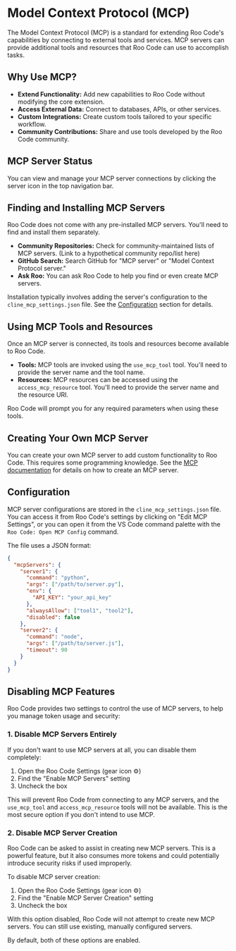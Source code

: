 # Model Context Protocol (MCP)

The Model Context Protocol (MCP) is a standard for extending Roo Code's capabilities by connecting to external tools and services.  MCP servers can provide additional tools and resources that Roo Code can use to accomplish tasks.

## Why Use MCP?

*   **Extend Functionality:** Add new capabilities to Roo Code without modifying the core extension.
*   **Access External Data:** Connect to databases, APIs, or other services.
*   **Custom Integrations:** Create custom tools tailored to your specific workflow.
*   **Community Contributions:** Share and use tools developed by the Roo Code community.

## MCP Server Status

You can view and manage your MCP server connections by clicking the server icon in the top navigation bar.

## Finding and Installing MCP Servers

Roo Code does not come with any pre-installed MCP servers.  You'll need to find and install them separately.

*   **Community Repositories:**  Check for community-maintained lists of MCP servers.  (Link to a hypothetical community repo/list here)
*   **GitHub Search:** Search GitHub for "MCP server" or "Model Context Protocol server."
*   **Ask Roo:**  You can ask Roo Code to help you find or even create MCP servers.

Installation typically involves adding the server's configuration to the `cline_mcp_settings.json` file.  See the [Configuration](#configuration) section for details.

## Using MCP Tools and Resources

Once an MCP server is connected, its tools and resources become available to Roo Code.

*   **Tools:**  MCP tools are invoked using the `use_mcp_tool` tool.  You'll need to provide the server name and the tool name.
*   **Resources:** MCP resources can be accessed using the `access_mcp_resource` tool.  You'll need to provide the server name and the resource URI.

Roo Code will prompt you for any required parameters when using these tools.

## Creating Your Own MCP Server

You can create your own MCP server to add custom functionality to Roo Code.  This requires some programming knowledge.  See the [MCP documentation](https://github.com/modelcontextprotocol) for details on how to create an MCP server.

## Configuration

MCP server configurations are stored in the `cline_mcp_settings.json` file. You can access it from Roo Code's settings by clicking on "Edit MCP Settings", or you can open it from the VS Code command palette with the `Roo Code: Open MCP Config` command.

The file uses a JSON format:

```json
{
  "mcpServers": {
    "server1": {
      "command": "python",
      "args": ["/path/to/server.py"],
      "env": {
        "API_KEY": "your_api_key"
      },
      "alwaysAllow": ["tool1", "tool2"],
      "disabled": false
    },
    "server2": {
      "command": "node",
      "args": ["/path/to/server.js"],
      "timeout": 90
    }
  }
}
```

## Disabling MCP Features

Roo Code provides two settings to control the use of MCP servers, to help you manage token usage and security:

### 1. Disable MCP Servers Entirely

If you don't want to use MCP servers at all, you can disable them completely:

1. Open the Roo Code Settings (gear icon ⚙️)
2. Find the "Enable MCP Servers" setting
3. Uncheck the box

This will prevent Roo Code from connecting to any MCP servers, and the `use_mcp_tool` and `access_mcp_resource` tools will not be available. This is the most secure option if you don't intend to use MCP.

### 2. Disable MCP Server Creation

Roo Code can be asked to assist in creating new MCP servers. This is a powerful feature, but it also consumes more tokens and could potentially introduce security risks if used improperly.

To disable MCP server creation:

1. Open the Roo Code Settings (gear icon ⚙️)
2. Find the "Enable MCP Server Creation" setting
3. Uncheck the box

With this option disabled, Roo Code will not attempt to create new MCP servers. You can still use existing, manually configured servers.

By default, both of these options are enabled.